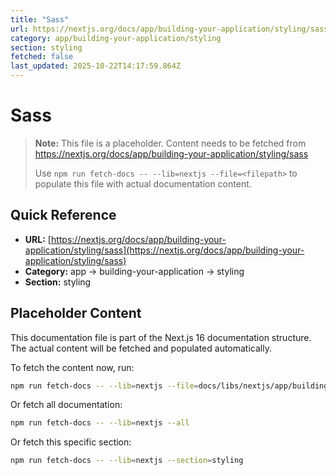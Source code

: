 ```yaml
---
title: "Sass"
url: https://nextjs.org/docs/app/building-your-application/styling/sass
category: app/building-your-application/styling
section: styling
fetched: false
last_updated: 2025-10-22T14:17:59.864Z
---
```


# Sass

> **Note:** This file is a placeholder. Content needs to be fetched from https://nextjs.org/docs/app/building-your-application/styling/sass
>
> Use `npm run fetch-docs -- --lib=nextjs --file=<filepath>` to populate this file with actual documentation content.

## Quick Reference

- **URL:** [https://nextjs.org/docs/app/building-your-application/styling/sass](https://nextjs.org/docs/app/building-your-application/styling/sass)
- **Category:** app → building-your-application → styling
- **Section:** styling

## Placeholder Content

This documentation file is part of the Next.js 16 documentation structure.
The actual content will be fetched and populated automatically.

To fetch the content now, run:

```bash
npm run fetch-docs -- --lib=nextjs --file=docs/libs/nextjs/app/building-your-application/styling/sass.md
```

Or fetch all documentation:

```bash
npm run fetch-docs -- --lib=nextjs --all
```

Or fetch this specific section:

```bash
npm run fetch-docs -- --lib=nextjs --section=styling
```

